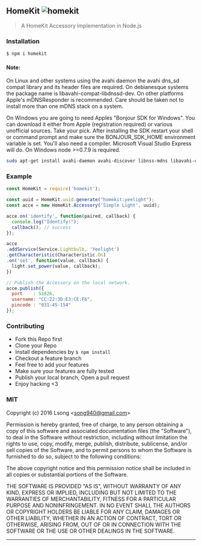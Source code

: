 ## HomeKit ![homekit](https://img.shields.io/npm/v/homekit.svg)

> A HomeKit Accessory implementation in Node.js

### Installation

```bash
$ npm i homekit
```

#### Note:

On Linux and other systems using the avahi daemon the avahi dns_sd compat library and its header files are required. On debianesque systems the package name is libavahi-compat-libdnssd-dev. On other platforms Apple's mDNSResponder is recommended. Care should be taken not to install more than one mDNS stack on a system.

On Windows you are going to need Apples "Bonjour SDK for Windows". You can download it either from Apple (registration required) or various unofficial sources. Take your pick. After installing the SDK restart your shell or command prompt and make sure the BONJOUR_SDK_HOME environment variable is set. You'll also need a compiler. Microsoft Visual Studio Express will do. On Windows node >=0.7.9 is required.

```bash
sudo apt-get install avahi-daemon avahi-discover libnss-mdns libavahi-compat-libdnssd-dev
```


### Example

```js
const HomeKit = require('homekit');

const uuid = HomeKit.uuid.generate("homekit:yeelight");
const acce = new HomeKit.Accessory('Simple Light', uuid);

acce.on('identify', function(paired, callback) {
  console.log("Identify!");
  callback(); // success
});

acce
.addService(Service.Lightbulb, 'Yeelight')
.getCharacteristic(Characteristic.On)
.on('set', function(value, callback) {
  light.set_power(value, callback);
})

// Publish the Accessory on the local network.
acce.publish({
  port    : 51826,
  username: "CC:22:3D:E3:CE:F6",
  pincode : "031-45-154"
});
```


### Contributing
- Fork this Repo first
- Clone your Repo
- Install dependencies by `$ npm install`
- Checkout a feature branch
- Feel free to add your features
- Make sure your features are fully tested
- Publish your local branch, Open a pull request
- Enjoy hacking <3

### MIT

Copyright (c) 2016 Lsong &lt;song940@gmail.com&gt;

Permission is hereby granted, free of charge, to any person obtaining a copy
of this software and associated documentation files (the "Software"), to deal
in the Software without restriction, including without limitation the rights
to use, copy, modify, merge, publish, distribute, sublicense, and/or sell
copies of the Software, and to permit persons to whom the Software is
furnished to do so, subject to the following conditions:

The above copyright notice and this permission notice shall be included in
all copies or substantial portions of the Software.

THE SOFTWARE IS PROVIDED "AS IS", WITHOUT WARRANTY OF ANY KIND, EXPRESS OR
IMPLIED, INCLUDING BUT NOT LIMITED TO THE WARRANTIES OF MERCHANTABILITY,
FITNESS FOR A PARTICULAR PURPOSE AND NONINFRINGEMENT. IN NO EVENT SHALL THE
AUTHORS OR COPYRIGHT HOLDERS BE LIABLE FOR ANY CLAIM, DAMAGES OR OTHER
LIABILITY, WHETHER IN AN ACTION OF CONTRACT, TORT OR OTHERWISE, ARISING FROM,
OUT OF OR IN CONNECTION WITH THE SOFTWARE OR THE USE OR OTHER DEALINGS IN
THE SOFTWARE.

---
